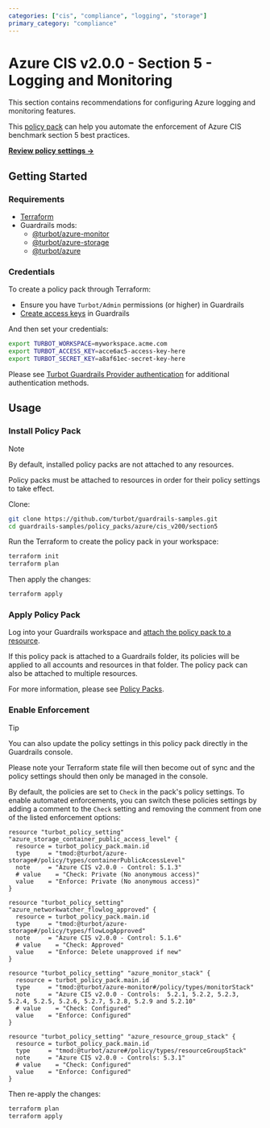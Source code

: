 ```yaml
---
categories: ["cis", "compliance", "logging", "storage"]
primary_category: "compliance"
---
```


# Azure CIS v2.0.0 - Section 5 - Logging and Monitoring

This section contains recommendations for configuring Azure logging and monitoring features.

This [policy pack](https://turbot.com/guardrails/docs/concepts/policy-packs) can help you automate the enforcement of Azure CIS benchmark section 5 best practices.

**[Review policy settings →](https://hub.guardrails.turbot.com/policy-packs/azure_cis_v200_section5/settings)**

## Getting Started

### Requirements

- [Terraform](https://developer.hashicorp.com/terraform/install)
- Guardrails mods:
  - [@turbot/azure-monitor](https://hub.guardrails.turbot.com/mods/azure/mods/azure-monitor)
  - [@turbot/azure-storage](https://hub.guardrails.turbot.com/mods/azure/mods/azure-storage)
  - [@turbot/azure](https://hub.guardrails.turbot.com/mods/azure/mods/azure)

### Credentials

To create a policy pack through Terraform:

- Ensure you have `Turbot/Admin` permissions (or higher) in Guardrails
- [Create access keys](https://turbot.com/guardrails/docs/guides/iam/access-keys#generate-a-new-guardrails-api-access-key) in Guardrails

And then set your credentials:

```sh
export TURBOT_WORKSPACE=myworkspace.acme.com
export TURBOT_ACCESS_KEY=acce6ac5-access-key-here
export TURBOT_SECRET_KEY=a8af61ec-secret-key-here
```

Please see [Turbot Guardrails Provider authentication](https://registry.terraform.io/providers/turbot/turbot/latest/docs#authentication) for additional authentication methods.

## Usage

### Install Policy Pack

> [!NOTE]
> By default, installed policy packs are not attached to any resources.
>
> Policy packs must be attached to resources in order for their policy settings to take effect.

Clone:

```sh
git clone https://github.com/turbot/guardrails-samples.git
cd guardrails-samples/policy_packs/azure/cis_v200/section5
```

Run the Terraform to create the policy pack in your workspace:

```sh
terraform init
terraform plan
```

Then apply the changes:

```sh
terraform apply
```

### Apply Policy Pack

Log into your Guardrails workspace and [attach the policy pack to a resource](https://turbot.com/guardrails/docs/guides/policy-packs#attach-a-policy-pack-to-a-resource).

If this policy pack is attached to a Guardrails folder, its policies will be applied to all accounts and resources in that folder. The policy pack can also be attached to multiple resources.

For more information, please see [Policy Packs](https://turbot.com/guardrails/docs/concepts/policy-packs).

### Enable Enforcement

> [!TIP]
> You can also update the policy settings in this policy pack directly in the Guardrails console.
>
> Please note your Terraform state file will then become out of sync and the policy settings should then only be managed in the console.

By default, the policies are set to `Check` in the pack's policy settings. To enable automated enforcements, you can switch these policies settings by adding a comment to the `Check` setting and removing the comment from one of the listed enforcement options:

```hcl
resource "turbot_policy_setting" "azure_storage_container_public_access_level" {
  resource = turbot_policy_pack.main.id
  type     = "tmod:@turbot/azure-storage#/policy/types/containerPublicAccessLevel"
  note     = "Azure CIS v2.0.0 - Control: 5.1.3"
  # value    = "Check: Private (No anonymous access)"
  value    = "Enforce: Private (No anonymous access)"
}

resource "turbot_policy_setting" "azure_networkwatcher_flowlog_approved" {
  resource = turbot_policy_pack.main.id
  type     = "tmod:@turbot/azure-storage#/policy/types/flowLogApproved"
  note     = "Azure CIS v2.0.0 - Control: 5.1.6"
  # value    = "Check: Approved"
  value    = "Enforce: Delete unapproved if new"
}

resource "turbot_policy_setting" "azure_monitor_stack" {
  resource = turbot_policy_pack.main.id
  type     = "tmod:@turbot/azure-monitor#/policy/types/monitorStack"
  note     = "Azure CIS v2.0.0 - Controls:  5.2.1, 5.2.2, 5.2.3, 5.2.4, 5.2.5, 5.2.6, 5.2.7, 5.2.8, 5.2.9 and 5.2.10"
  # value    = "Check: Configured"
  value    = "Enforce: Configured"
}

resource "turbot_policy_setting" "azure_resource_group_stack" {
  resource = turbot_policy_pack.main.id
  type     = "tmod:@turbot/azure#/policy/types/resourceGroupStack"
  note     = "Azure CIS v2.0.0 - Controls: 5.3.1"
  # value    = "Check: Configured"
  value    = "Enforce: Configured"
}
```

Then re-apply the changes:

```sh
terraform plan
terraform apply
```
